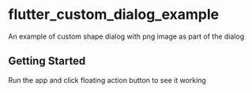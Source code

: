 # flutter_custom_dialog_example

An example of custom shape dialog with png image as part of the dialog

## Getting Started

Run the app and click floating action button to see it working
